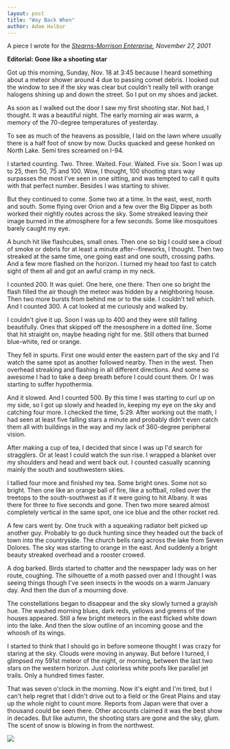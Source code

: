 ```yaml
---
layout: post
title: "Way Back When"
author: Adam Halbur
---
```


A piece I wrote for the *[Stearns-Morrison Enterprise][Stearns-link], November 27, 2001*

**Editorial: Gone like a shooting star**

Got up this morning, Sunday, Nov. 18 at 3:45 because I heard something about a meteor shower around 4 due to passing comet debris. I looked out the window to see if the sky was clear but couldn't really tell with orange halogens shining up and down the street. So I put on my shoes and jacket.

As soon as I walked out the door I saw my first shooting star. Not bad, I thought. It was a beautiful night. The early morning air was warm, a memory of the 70-degree temperatures of yesterday.

To see as much of the heavens as possible, I laid on the lawn where usually there is a half foot of snow by now. Ducks quacked and geese honked on North Lake. Semi tires screamed on I-94.

I started counting. Two. Three. Waited. Four. Waited. Five six. Soon I was up to 25, then 50, 75 and 100. Wow, I thought, 100 shooting stars way surpasses the most I've seen in one sitting, and was tempted to call it quits with that perfect number. Besides I was starting to shiver.

But they continued to come. Some two at a time. In the east, west, north and south. Some flying over Orion and a few over the Big Dipper as both worked their nightly routes across the sky. Some streaked leaving their image burned in the atmosphere for a few seconds. Some like mosquitoes barely caught my eye.

A bunch hit like flashcubes, small ones. Then one so big I could see a cloud of smoke or debris for at least a minute after--fireworks, I thought. Then two streaked at the same time, one going east and one south, crossing paths. And a few more flashed on the horizon. I turned my head too fast to catch sight of them all and got an awful cramp in my neck.

I counted 200. It was quiet. One here, one there. Then one so bright the flash filled the air though the meteor was hidden by a neighboring house. Then two more bursts from behind me or to the side. I couldn't tell which. And I counted 300. A cat looked at me curiously and walked by.

I couldn't give it up. Soon I was up to 400 and they were still falling beautifully. Ones that skipped off the mesosphere in a dotted line. Some that hit straight on, maybe heading right for me. Still others that burned blue-white, red or orange.

They fell in spurts. First one would enter the eastern part of the sky and I'd watch the same spot as another followed nearby. Then in the west. Then overhead streaking and flashing in all different directions. And some so awesome I had to take a deep breath before I could count them. Or I was starting to suffer hypothermia.

And it slowed. And I counted 500. By this time I was starting to curl up on my side, so I got up slowly and headed in, keeping my eye on the sky and catching four more. I checked the time, 5:29. After working out the math, I had seen at least five falling stars a minute and probably didn't even catch them all with buildings in the way and my lack of 360-degree peripheral vision.

After making a cup of tea, I decided that since I was up I'd search for stragglers. Or at least I could watch the sun rise. I wrapped a blanket over my shoulders and head and went back out. I counted casually scanning mainly the south and southwestern skies.

I tallied four more and finished my tea. Some bright ones. Some not so bright. Then one like an orange ball of fire, like a softball, rolled over the treetops to the south-southwest as if it were going to hit Albany. It was there for three to five seconds and gone. Then two more seared almost completely vertical in the same spot, one ice blue and the other rocket red.

A few cars went by. One truck with a squeaking radiator belt picked up another guy. Probably to go duck hunting since they headed out the back of town into the countryside. The church bells rang across the lake from Seven Dolores. The sky was starting to orange in the east. And suddenly a bright beauty streaked overhead and a rooster crowed.

A dog barked. Birds started to chatter and the newspaper lady was on her route, coughing. The silhouette of a moth passed over and I thought I was seeing things though I've seen insects in the woods on a warm January day. And then the dun of a mourning dove.

The constellations began to disappear and the sky slowly turned a grayish hue. The washed morning blues, dark reds, yellows and greens of the houses appeared. Still a few bright meteors in the east flicked white down into the lake. And then the slow outline of an incoming goose and the whoosh of its wings.

I started to think that I should go in before someone thought I was crazy for staring at the sky. Clouds were moving in anyway. But before I turned, I glimpsed my 591st meteor of the night, or morning, between the last two stars on the western horizon. Just colorless white poofs like parallel jet trails. Only a hundred times faster.

That was seven o'clock in the morning. Now it's eight and I'm tired, but I can't help regret that I didn't drive out to a field or the Great Plains and stay up the whole night to count more. Reports from Japan were that over a thousand could be seen there. Other accounts claimed it was the best show in decades. But like autumn, the shooting stars are gone and the sky, glum. The scent of snow is blowing in from the northwest.

![](https://c1.staticflickr.com/8/7858/46414177962_346e09d841_k.jpg)

[Stearns-link]: http://www.academia.edu/37828122/Way_Back_When
